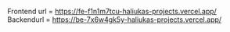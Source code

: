 Frontend url = https://fe-f1n1m7tcu-haliukas-projects.vercel.app/
Backendurl = https://be-7x6w4gk5y-haliukas-projects.vercel.app/
